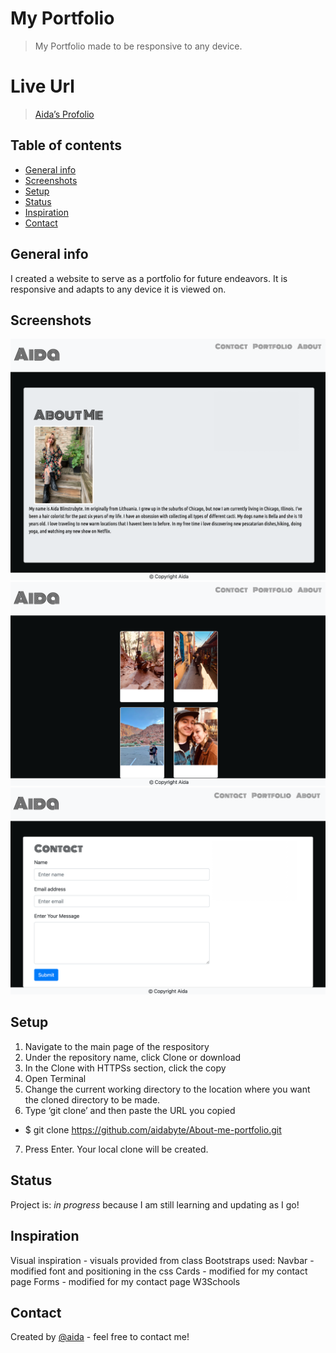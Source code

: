 # My Portfolio
> My Portfolio made to be responsive to any device.

# Live Url
> [Aida’s Profolio](https://aidabyte.github.io/About-me-portfolio/)

## Table of contents
* [General info](#general-info)
* [Screenshots](#screenshots)
* [Setup](#setup)
* [Status](#status)
* [Inspiration](#inspiration)
* [Contact](#contact)

## General info
I created a website to serve as a portfolio for future endeavors. It is responsive and adapts to any device it is viewed on.

## Screenshots
![Example screenshot](Images/aboutme.png)
![Example screenshot](Images/portfolio.png)
![Example screenshot](Images/contact.png)

## Setup

1. Navigate to the main page of the respository
2. Under the repository name, click Clone or download
3. In the Clone with HTTPSs section, click the copy
4. Open Terminal
5. Change the current working directory to the location where you want the cloned directory to be made.
6. Type ‘git clone’ and then paste the URL you copied
- $ git clone https://github.com/aidabyte/About-me-portfolio.git
7. Press Enter. Your local clone will be created.



## Status
Project is: _in progress_ because I am still learning and updating as I go!

## Inspiration
Visual inspiration - visuals provided from class
Bootstraps used:
Navbar - modified font and positioning in the css
Cards - modified for my contact page
Forms - modified for my contact page
W3Schools

## Contact
Created by [@aida](https://github.com/aidabyte) - feel free to contact me!
